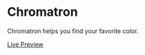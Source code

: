 # Chromatron
Chromatron helps you find your favorite color.

[Live Preview](https://geekgirljoy.github.io/Chromatron/)
